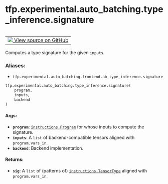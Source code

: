 <div itemscope itemtype="http://developers.google.com/ReferenceObject">
<meta itemprop="name" content="tfp.experimental.auto_batching.type_inference.signature" />
<meta itemprop="path" content="Stable" />
</div>

# tfp.experimental.auto_batching.type_inference.signature


<table class="tfo-notebook-buttons tfo-api" align="left">

<td>
  <a target="_blank" href="https://github.com/tensorflow/probability/blob/master/tensorflow_probability/python/experimental/auto_batching/type_inference.py">
    <img src="https://www.tensorflow.org/images/GitHub-Mark-32px.png" />
    View source on GitHub
  </a>
</td></table>



Computes a type signature for the given `inputs`.

### Aliases:

* `tfp.experimental.auto_batching.frontend.ab_type_inference.signature`


``` python
tfp.experimental.auto_batching.type_inference.signature(
    program,
    inputs,
    backend
)
```



<!-- Placeholder for "Used in" -->


#### Args:


* <b>`program`</b>: <a href="../../../../tfp/experimental/auto_batching/instructions/Program.md"><code>instructions.Program</code></a> for whose inputs to compute the signature.
* <b>`inputs`</b>: A `list` of backend-compatible tensors aligned with
  `program.vars_in`.
* <b>`backend`</b>: Backend implementation.


#### Returns:


* <b>`sig`</b>: A `list` of (patterns of) <a href="../../../../tfp/experimental/auto_batching/TensorType.md"><code>instructions.TensorType</code></a> aligned with
  `program.vars_in`.